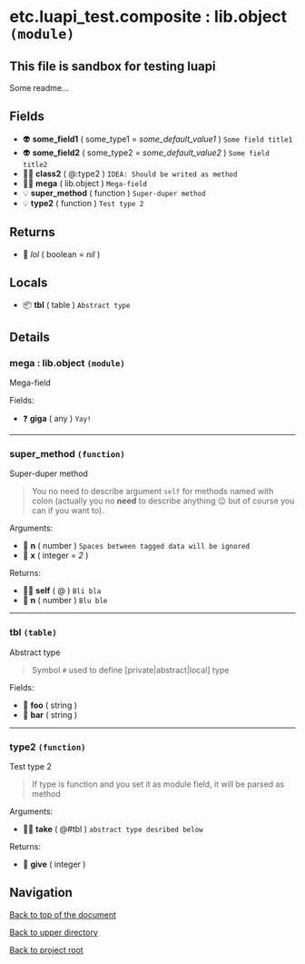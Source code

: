 # etc.luapi_test.composite : lib.object `(module)`

## This file is sandbox for testing luapi

Some readme...

## Fields

- 👽 **some_field1** ( some_type1 = *some_default_value1* )
	`Some field title1`
- 👽 **some_field2** ( some_type2 = *some_default_value2* )
	`Some field title2`
- 👨‍👦 **class2** ( @:type2 )
	`IDEA: Should be writed as method`
- 👨‍👦 **mega** ( lib.object )
	`Mega-field`
- 💡 **super_method** ( function )
	`Super-duper method`
- 💡 **type2** ( function )
	`Test type 2`

## Returns

- 🔌 _lol_ ( boolean = *nil* )

## Locals

- 📦 **tbl** ( table )
	`Abstract type`

## Details

### mega : lib.object `(module)`

Mega-field

Fields:

- ❓ **giga** ( any )
	`Yay!`

---

### super_method `(function)`

Super-duper method

> You no need to describe argument `self` for methods named with colon
> (actually you no **need** to describe anything 😉
> but of course you can if you want to).

Arguments:

- 🧮 **n** ( number )
	`Spaces between tagged data will be ignored`
- 🧮 **x** ( integer = *2* )

Returns:

- 👨‍👦 **self** ( @ )
	`Bli bla`
- 🧮 **n** ( number )
	`Blu ble`

---

### tbl `(table)`

Abstract type

> Symbol `#` used to define [private|abstract|local] type

Fields:

- 📝 **foo** ( string )
- 📝 **bar** ( string )

---

### type2 `(function)`

Test type 2

> If type is function and you set it as module field, it will be parsed as method

Arguments:

- 👨‍👦 **take** ( @#tbl )
	`abstract type desribed below`

Returns:

- 🧮 **give** ( integer )

## Navigation

[Back to top of the document](#etcluapi_testcomposite--libobject-module)

[Back to upper directory](..)

[Back to project root](/../..)
